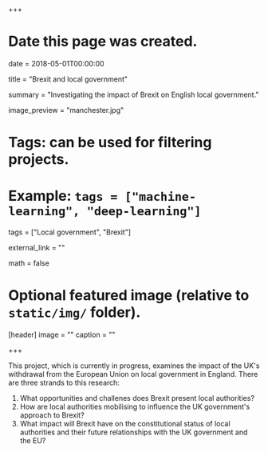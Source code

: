 +++
# Date this page was created.
date = 2018-05-01T00:00:00

title = "Brexit and local government"

summary = "Investigating the impact of Brexit on English local government."

image_preview = "manchester.jpg"

# Tags: can be used for filtering projects.
# Example: `tags = ["machine-learning", "deep-learning"]`
tags = ["Local government", "Brexit"]

external_link = ""

math = false

# Optional featured image (relative to `static/img/` folder).
[header]
image = ""
caption = ""

+++

This project, which is currently in progress, examines the impact of the UK's withdrawal from the European Union on local government in England. There are three strands to this research:

  1. What opportunities and challenes does Brexit present local authorities?
  2. How are local authorities mobilising to influence the UK government's approach to Brexit?
  3. What impact will Brexit have on the constitutional status of local authorities and their future relationships with the UK government and the EU?
